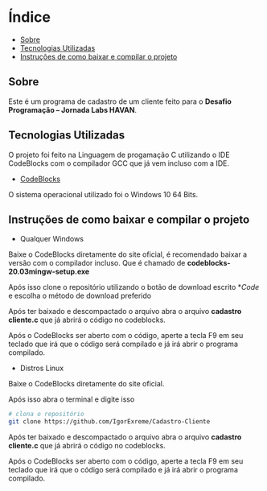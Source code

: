 # Índice
- [Sobre](#-sobre)
- [Tecnologias Utilizadas](#-tecnologias-utilizadas)
- [Instruções de como baixar e compilar o projeto](#-instruções-de-como-baixar-e-compilar-o-projeto)

## Sobre

Este é um programa de cadastro de um cliente feito para o **Desafio Programação – Jornada Labs HAVAN**.

## Tecnologias Utilizadas

O projeto foi feito na Linguagem de progamação C utilizando o IDE CodeBlocks com o compilador GCC que já vem incluso com a IDE.

- [CodeBlocks](https://www.codeblocks.org)

O sistema operacional utilizado foi o Windows 10 64 Bits.

## Instruções de como baixar e compilar o projeto

- Qualquer Windows

Baixe o CodeBlocks diretamente do site oficial, é recomendado baixar a versão com o compilador incluso. Que é chamado de **codeblocks-20.03mingw-setup.exe**

Após isso clone o repositório utilizando o botão de download escrito **Code* e escolha o método de download preferido

Após ter baixado e descompactado o arquivo abra o arquivo **cadastro cliente.c** que já abrirá o código no codeblocks.

Após o CodeBlocks ser aberto com o código, aperte a tecla F9 em seu teclado que irá que o código será compilado e já irá abrir o programa compilado.

- Distros Linux

Baixe o CodeBlocks diretamente do site oficial.

Após isso abra o terminal e digite isso

```bash
# clona o repositório
git clone https://github.com/IgorExreme/Cadastro-Cliente
````
Após ter baixado e descompactado o arquivo abra o arquivo **cadastro cliente.c** que já abrirá o código no codeblocks.

Após o CodeBlocks ser aberto com o código, aperte a tecla F9 em seu teclado que irá que o código será compilado e já irá abrir o programa compilado.
